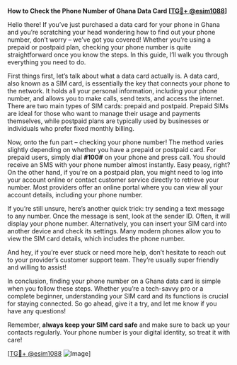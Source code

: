 **How to Check the Phone Number of Ghana Data Card [[TG💪+ @esim1088](https://t.me/s/esim1088)]**

Hello there! If you’ve just purchased a data card for your phone in Ghana and you’re scratching your head wondering how to find out your phone number, don’t worry – we’ve got you covered! Whether you’re using a prepaid or postpaid plan, checking your phone number is quite straightforward once you know the steps. In this guide, I’ll walk you through everything you need to do.

First things first, let’s talk about what a data card actually is. A data card, also known as a SIM card, is essentially the key that connects your phone to the network. It holds all your personal information, including your phone number, and allows you to make calls, send texts, and access the internet. There are two main types of SIM cards: prepaid and postpaid. Prepaid SIMs are ideal for those who want to manage their usage and payments themselves, while postpaid plans are typically used by businesses or individuals who prefer fixed monthly billing.

Now, onto the fun part – checking your phone number! The method varies slightly depending on whether you have a prepaid or postpaid card. For prepaid users, simply dial **#100#** on your phone and press call. You should receive an SMS with your phone number almost instantly. Easy peasy, right? On the other hand, if you're on a postpaid plan, you might need to log into your account online or contact customer service directly to retrieve your number. Most providers offer an online portal where you can view all your account details, including your phone number.

If you’re still unsure, here’s another quick trick: try sending a text message to any number. Once the message is sent, look at the sender ID. Often, it will display your phone number. Alternatively, you can insert your SIM card into another device and check its settings. Many modern phones allow you to view the SIM card details, which includes the phone number.

And hey, if you’re ever stuck or need more help, don’t hesitate to reach out to your provider’s customer support team. They’re usually super friendly and willing to assist!

In conclusion, finding your phone number on a Ghana data card is simple when you follow these steps. Whether you’re a tech-savvy pro or a complete beginner, understanding your SIM card and its functions is crucial for staying connected. So go ahead, give it a try, and let me know if you have any questions!

Remember, **always keep your SIM card safe** and make sure to back up your contacts regularly. Your phone number is your digital identity, so treat it with care!

[[TG💪+ @esim1088](https://t.me/s/esim1088) ![Image](https://i.postimg.cc/Y0z9fWf4/image.png)]